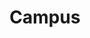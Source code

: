 ---
layout: campus

title: Campus
description: asdasdas

permalink: /instituto/campus/
menus: institute

area_production:
  pretitle: El paraíso de la naturaleza...
  title: 320 tareas de tierra para explorar
  intro: Nuestro instituto cuenta con un campus extraordinario. Diferentes ecosistemas, áreas temáticas representativas de la biodiversidad de todo el país, áreas para la producción de plantas y más...

  items:
    - title: Herbolario
      icon: herbs
      content: Establecido en un área integrada de terrazas de banco y de sistema agroforestal permanente. Su objetivo es básicamente académico, pero se conjugan en este el uso de las diferentes plantas tanto en lo culinario, medicinal, repelente y de bebida.
    - title: Viveros
      icon: nursery
      content: En nuestros viveros se producen plantas forestales que luego son establecidas en diferentes partes del país, pero especialmente en Jarabacoa. Hacen posible los programas de reforestación que se llevan a cabo cada año en el municipio y en muchas partes del país.
    - title: Área de compostaje
      icon: recycling
      content: Lorem, ipsum dolor sit amet consectetur adipisicing elit. Adipisci nostrum laudantium eaque officiis autem sunt omnis, doloribus quasi delectus? Doloribus, neque quaerat magnam at ad aut ipsam sequi autem?
    - title: Producción a cielo abierto
      icon: open-air-production
      content: Lorem, ipsum dolor sit amet consectetur adipisicing elit. Adipisci nostrum laudantium eaque officiis autem sunt omnis, doloribus quasi delectus? Doloribus, neque quaerat magnam at ad aut ipsam sequi autem?
    - title: Arboretum
      icon: tree
      content: Establecido en un área de x metros² y reuniendo especies arbóreas, latifoliadas y coníferas, endémicas, nativas e introducidas. Estas plantas se identifican botánicamente y su objetivo principal es académico.
    - title: Invernaderos
      icon: greenhouse
      content: Un invernadero de tecnología media o de segunda con 544 metros², compuesto por materiales de hierro galvanizado, plástico y malla anti insectos. En este se establecen cultivos hortícolas o intensivos como el tomate, ají, pepino y, en algún momento el cilantro.
  
  images:
    - thumbnail: https://res.cloudinary.com/instituto-del-ambiente/image/upload/c_scale,q_80,w_550/pages/fresas.jpg
      url: https://res.cloudinary.com/instituto-del-ambiente/image/upload/q_75/pages/fresas.jpg
      caption: Produccion de fresas
    - thumbnail: https://res.cloudinary.com/instituto-del-ambiente/image/upload/c_scale,q_80,w_550/pages/hierbas.jpg
      url: https://res.cloudinary.com/instituto-del-ambiente/image/upload/q_75/pages/hierbas.jpg
      caption: Hierbas para la cocina
    - thumbnail: https://res.cloudinary.com/instituto-del-ambiente/image/upload/c_scale,q_80,w_550/pages/plantas-jovenes.jpg
      url: https://res.cloudinary.com/instituto-del-ambiente/image/upload/q_75/pages/plantas-jovenes.jpg
      caption: Plantas jovenes en el invernadero
    - thumbnail: https://res.cloudinary.com/instituto-del-ambiente/image/upload/c_scale,q_80,w_550/pages/vivero-pinos.jpg
      url: https://res.cloudinary.com/instituto-del-ambiente/image/upload/q_75/pages/vivero-pinos.jpg
      caption: Vivero de pinos
  image_caption: Producción de fresas, hierbas para la cocina, invernadero y vivero.


area_educational:
  title: Instalaciones docentes y Residencia
  content: "El enfoque principal es enseñar a nuestros estudiantes a proteger el Medio Ambiente. Es entonces cuando hacemos uso de los siguentes espacios:"
  items:
    - title: Laboratorio de Informática
      content: 18 computadoras con todas las aplicaciones listas para los estudios.
    - title: Biblioteca
      content: Una gran variedad de libros y documentos sobre Medio Ambiente y Recursos Naturales.
    - title: Aulas
      content: Para la enseñanza, equipadas con proyector, pizarra, sillas y mesas.
    - title: Laboratorios de Ciencias Basicas
      content: Equipos nuevos y actualizados para clases de física, química y biología.
    - title: Comedor y Cocina
      content: En estos espacios se preparan y sirven los aliementos que se consumen diariamente en el Instituto. 
    - title: Habitaciones
      content: Suficiente espacio para todos los estudiantes con camas, estantes y baños.
    - title: Lavandería
      content: Un espacio para los estudiantes para el lavado y secado de su ropa.
    - title: Cancha y Play
      content: Durante la hora de deporte se practica voleibol, baloncesto, baseball entre otros.
    - title: Talleres
      content: Tenemos un taller de ebanistería y carpintería para trabajar con mardera.

area_forests:
  title: Rodales y áreas verdes

  items:
    - title: Parque acuático
      thumbnail: https://res.cloudinary.com/instituto-del-ambiente/image/upload/c_scale,q_80,w_550/pages/parque-acuatico.jpg
      url: https://res.cloudinary.com/instituto-del-ambiente/image/upload/q_75/pages/parque-acuatico.jpg
      description: lorem ipsum dolor sit amet, olor se tal.
    - title: Senderos
      thumbnail: https://res.cloudinary.com/instituto-del-ambiente/image/upload/c_scale,q_80,w_550/pages/senderos.jpg
      url: https://res.cloudinary.com/instituto-del-ambiente/image/upload/q_75/pages/senderos.jpg
      description: lorem ipsum dolor sit amet, olor se tal.
    - title: Área de investigación
      thumbnail: https://res.cloudinary.com/instituto-del-ambiente/image/upload/c_scale,q_80,w_550/pages/parque-acuatico.jpg
      url: https://res.cloudinary.com/instituto-del-ambiente/image/upload/q_75/pages/parque-acuatico.jpg
      description: lorem ipsum dolor sit amet, olor se tal.
    - title: Estación climatológica
      thumbnail: https://res.cloudinary.com/instituto-del-ambiente/image/upload/c_scale,q_80,w_550/pages/parque-acuatico.jpg
      url: https://res.cloudinary.com/instituto-del-ambiente/image/upload/q_75/pages/parque-acuatico.jpg
      description: lorem ipsum dolor sit amet, olor se tal.
    - title: Parque de formas
      thumbnail: https://res.cloudinary.com/instituto-del-ambiente/image/upload/c_scale,q_80,w_550/pages/parque-acuatico.jpg
      url: https://res.cloudinary.com/instituto-del-ambiente/image/upload/q_75/pages/parque-acuatico.jpg
      description: lorem ipsum dolor sit amet, olor se tal.
    - title: Parque de la Caoba
      thumbnail: https://res.cloudinary.com/instituto-del-ambiente/image/upload/c_scale,q_80,w_550/pages/parque-caoba.jpg
      url: https://res.cloudinary.com/instituto-del-ambiente/image/upload/q_75/pages/parque-caoba.jpg
      description: lorem ipsum dolor sit amet, olor se tal.
---